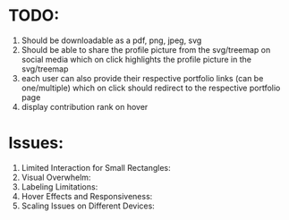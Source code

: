 # TODO:

1. Should be downloadable as a pdf, png, jpeg, svg
2. Should be able to share the profile picture from the svg/treemap on social media which on click highlights the profile picture in the svg/treemap
3. each user can also provide their respective portfolio links (can be one/multiple) which on click should redirect to the respective portfolio page
4. display contribution rank on hover

# Issues:

1. Limited Interaction for Small Rectangles:
2. Visual Overwhelm:
3. Labeling Limitations:
4. Hover Effects and Responsiveness:
5. Scaling Issues on Different Devices:
